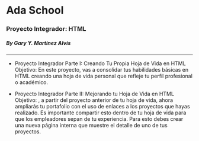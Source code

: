 # Ada School
### Proyecto Integrador: HTML
##### By Gary Y. Martinez Alvis

---

* Proyecto Integrador Parte I: Creando Tu Propia Hoja de Vida en HTML
  Objetivo: En este proyecto, vas a consolidar tus habilidades básicas en HTML creando una hoja de vida personal que refleje tu perfil profesional o académico.

  
* Proyecto Integrador Parte II: Mejorando tu Hoja de Vida en HTML
  Objetivo: , a partir del proyecto anterior de tu hoja de vida, ahora ampliarás tu portafolio con el uso de enlaces a los proyectos que hayas realizado. Es importante compartir esto dentro de tu hoja de vida para que los empleadores sepan de tu experiencia. Para esto debes crear una nueva página interna que muestre el detalle de uno de tus proyectos.



